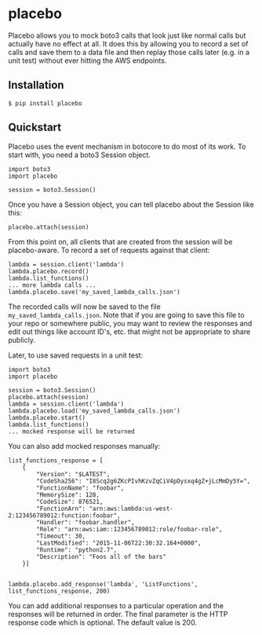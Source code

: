 placebo
=======

Placebo allows you to mock boto3 calls that look just like normal calls but
actually have no effect at all.  It does this by allowing you to record a set
of calls and save them to a data file and then replay those calls later
(e.g. in a unit test) without ever hitting the AWS endpoints.

Installation
------------

```
$ pip install placebo
```

Quickstart
----------

Placebo uses the event mechanism in botocore to do most of its work.  To start
with, you need a boto3 Session object.

```
import boto3
import placebo

session = boto3.Session()
```

Once you have a Session object, you can tell placebo about the Session like
this:

```
placebo.attach(session)
```

From this point on, all clients that are created from the session will be
placebo-aware.  To record a set of requests against that client:

```
lambda = session.client('lambda')
lambda.placebo.record()
lambda.list_functions()
... more lambda calls ...
lambda.placebo.save('my_saved_lambda_calls.json')
```

The recorded calls will now be saved to the file
``my_saved_lambda_calls.json``.  Note that if you are going to save this file
to your repo or somewhere public, you may want to review the responses and edit
out things like account ID's, etc. that might not be appropriate to share
publicly.

Later, to use saved requests in a unit test:

```
import boto3
import placebo

session = boto3.Session()
placebo.attach(session)
lambda = session.client('lambda')
lambda.placebo.load('my_saved_lambda_calls.json')
lambda.placebo.start()
lambda.list_functions()
... mocked response will be returned
```

You can also add mocked responses manually:

```
list_functions_response = [
    {
        "Version": "$LATEST", 
        "CodeSha256": "I8Scq2g6ZKcPIvhKzvZqCiV4pDysxq4gZ+jLcMmDy5Y=", 
        "FunctionName": "foobar", 
        "MemorySize": 128, 
        "CodeSize": 876521, 
        "FunctionArn": "arn:aws:lambda:us-west-2:123456789012:function:foobar", 
        "Handler": "foobar.handler", 
        "Role": "arn:aws:iam::123456789012:role/foobar-role", 
        "Timeout": 30, 
        "LastModified": "2015-11-06T22:30:32.164+0000", 
        "Runtime": "python2.7", 
        "Description": "Foos all of the bars"
    }]

    
lambda.placebo.add_response('lambda', 'ListFunctions', list_functions_response, 200)
```

You can add additional responses to a particular operation and the responses
will be returned in order.  The final parameter is the HTTP response code which
is optional.  The default value is 200.


    
